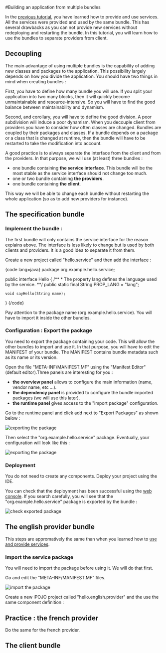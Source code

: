 <article markdown="1">

#Building an application from multiple bundles

In the [previous tutorial](/article/for-beginners/intro-services), you have learned how to provide and use services. All the services were provided and used by the same bundle. This has several drawbacks as you can not provide new services without redeploying and restarting the bundle. In this tutorial, you will learn how to use the bundles to separate providers from client.


## Decoupling

The main advantage of using multiple bundles is the capability of adding new classes and packages to the application. This possibility largely depends on how you divide the application. You should have two things in mind when creating bundles :

First, you have to define how many bundle you will use. If you split your application into two many blocks, then it will quickly become unmaintainable and resource-intensive. So you will have to find the good balance between maintainability and dynamism.

Second, and corollary, you will have to define the good division. A poor subdivision will induce a poor dynamism. When you decouple client from providers you have to consider how often classes are changed. Bundles are coupled by their packages and classes. If a bundle depends on a package or a class that is changed at runtime, then the bundle will have to be restarted to take the modification into account. 

A good practice is to always separate the interface from the client and from the providers. In that purpose, we will use (at least) three bundles :

+ one bundle containing **the service interface**. This bundle will be the most stable as the service interface should not change too much.
+ one or two bundle containing **the providers**.
+ one bundle containing **the client**.

This way we will be able to change each bundle without restarting the whole application (so as to add new providers for instance).


## The specification bundle

### Implement the bundle :
The first bundle will only contains the service interface for the reason explains above. The interface is less likely to change but is used by both clients and providers. It is a good idea to separate it from them.

Create a new project called "hello.service" and then add the interface :

{code lang=java}
package org.example.hello.service;

public interface Hello {
	/**
	* The property lang defines the language used by the service. 
	**/
	public static final String PROP_LANG = "lang";

	void sayHello(String name);
}
{/code}

Pay attention to the package name (org.example.hello.service). You will have to import it inside the other bundles.


### Configuration : Export the package

You need to export the package containing your code. This will allow the other bundles to import and use it.
In that purpose, you will have to edit the MANIFEST of your bundle. The MANIFEST contains bundle metadata such as its name or its version. 

Open the file "META-INF/MANIFEST.MF" using the "Manifest Editor" (default editor).Three panels are interesting for you :

+ **the overview panel** allows to configure the main information (name, vendor name, etc ...). 
+ **the dependency panel** is provided to configure the bundle imported packages (we will use this later).
+ **the runtime panel** gives access to the "import package" configuration. 

Go to the runtime panel and click add next to "Export Packages" as shown below :

![exporting the package]({#img#}/multiple-bundles/exportPackage1.png)

Then select the "org.example.hello.service" package. Eventually, your configuration will look like this :

![exporting the package]({#img#}/multiple-bundles/exportPackage2.png)

### Deployment

You do not need to create any components. Deploy your project using the IDE. 

You can check that the deployment has been successful using the [web console]({#link_web_console#}). If you search carefully, you will see that the "org.example.hello.service" package is exported by the bundle :

![check exported package]({#img#}/multiple-bundles/checkExport.png)

## The english provider bundle
This steps are appromatively the same than when you learned how to [use and provide services](/article/for-beginners/intro-service).


### Import the service package

You will need to import the package before using it. We will do that first. 

Go and edit the "META-INF/MANIFEST.MF" files. 

![import the package]({#img#}/multiple-bundles/importPackage1.png)




Create a new iPOJO project called "hello.english.provider" and the use the same component definition :



## Practice : the french provider

Do the same for the french provider.

## The client bundle


</article>